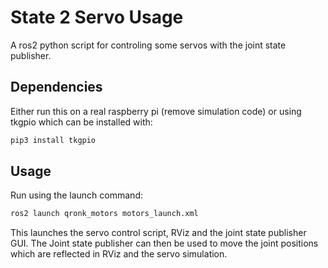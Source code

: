 # State 2 Servo Usage

A ros2 python script for controling some servos with the joint state publisher.

## Dependencies

Either run this on a real raspberry pi (remove simulation code) or using tkgpio which can be installed with:

```bash
pip3 install tkgpio
```

## Usage

Run using the launch command:
```bash
ros2 launch qronk_motors motors_launch.xml
```
This launches the servo control script, RViz and the joint state publisher GUI. The Joint state publisher can then be used to move the joint positions which are reflected in RViz and the servo simulation.
